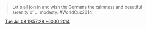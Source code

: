 > Let's all join in and wish the Germans the calmness and beautiful serenity of \.\.\. modesty\. \#WorldCup2014

<img src="../../media/tweet.ico" width="12" /> [Tue Jul 08 19:57:28 +0000 2014](https://twitter.com/DromerDenker/status/486599970540515329)